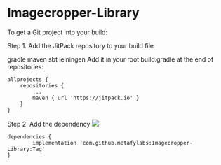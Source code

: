 # Imagecropper-Library

To get a Git project into your build:

Step 1. Add the JitPack repository to your build file

gradle
maven
sbt
leiningen
Add it in your root build.gradle at the end of repositories:

	allprojects {
		repositories {
			...
			maven { url 'https://jitpack.io' }
		}
	}
Step 2. Add the dependency 
[![](https://jitpack.io/v/metafylabs/Imagecropper-Library.svg)](https://jitpack.io/#metafylabs/Imagecropper-Library)


	dependencies {
	        implementation 'com.github.metafylabs:Imagecropper-Library:Tag'
	}

